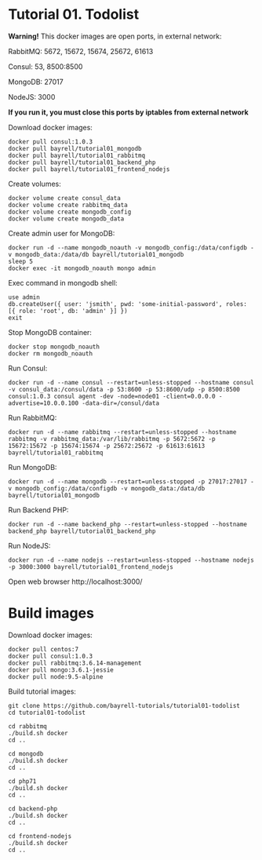# Tutorial 01. Todolist


**Warning!** This docker images are open ports, in external network:

RabbitMQ: 5672, 15672, 15674, 25672, 61613

Consul: 53, 8500:8500

MongoDB: 27017

NodeJS: 3000

**If you run it, you must close this ports by iptables from external network**


Download docker images:
```
docker pull consul:1.0.3
docker pull bayrell/tutorial01_mongodb
docker pull bayrell/tutorial01_rabbitmq
docker pull bayrell/tutorial01_backend_php
docker pull bayrell/tutorial01_frontend_nodejs
```

Create volumes:
```
docker volume create consul_data
docker volume create rabbitmq_data
docker volume create mongodb_config
docker volume create mongodb_data
```

Create admin user for MongoDB:
```
docker run -d --name mongodb_noauth -v mongodb_config:/data/configdb -v mongodb_data:/data/db bayrell/tutorial01_mongodb
sleep 5
docker exec -it mongodb_noauth mongo admin
```

Exec command in mongodb shell:
```
use admin
db.createUser({ user: 'jsmith', pwd: 'some-initial-password', roles: [{ role: 'root', db: 'admin' }] })
exit
```

Stop MongoDB container:
```
docker stop mongodb_noauth
docker rm mongodb_noauth
```

Run Consul:
```
docker run -d --name consul --restart=unless-stopped --hostname consul -v consul_data:/consul/data -p 53:8600 -p 53:8600/udp -p 8500:8500 consul:1.0.3 consul agent -dev -node=node01 -client=0.0.0.0 -advertise=10.0.0.100 -data-dir=/consul/data
```

Run RabbitMQ:
```
docker run -d --name rabbitmq --restart=unless-stopped --hostname rabbitmq -v rabbitmq_data:/var/lib/rabbitmq -p 5672:5672 -p 15672:15672 -p 15674:15674 -p 25672:25672 -p 61613:61613 bayrell/tutorial01_rabbitmq
```

Run MongoDB:
```
docker run -d --name mongodb --restart=unless-stopped -p 27017:27017 -v mongodb_config:/data/configdb -v mongodb_data:/data/db bayrell/tutorial01_mongodb
```

Run Backend PHP:
```
docker run -d --name backend_php --restart=unless-stopped --hostname backend_php bayrell/tutorial01_backend_php
```

Run NodeJS:
```
docker run -d --name nodejs --restart=unless-stopped --hostname nodejs -p 3000:3000 bayrell/tutorial01_frontend_nodejs
```

Open web browser http://localhost:3000/


# Build images

Download docker images:
```
docker pull centos:7
docker pull consul:1.0.3
docker pull rabbitmq:3.6.14-management
docker pull mongo:3.6.1-jessie
docker pull node:9.5-alpine
```

Build tutorial images:
```
git clone https://github.com/bayrell-tutorials/tutorial01-todolist
cd tutorial01-todolist

cd rabbitmq
./build.sh docker
cd ..

cd mongodb
./build.sh docker
cd ..

cd php71
./build.sh docker
cd .. 

cd backend-php
./build.sh docker
cd ..

cd frontend-nodejs
./build.sh docker
cd ..
```

